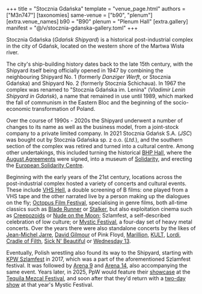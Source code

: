 +++
title = "Stocznia Gdańska"
template = "venue_page.html"
authors = ["M3n747"]
[taxonomies]
same-venue = ["b90", "plenum"]
[extra.venue_names]
b90 = "B90"
plenum = "Plenum Hall"
[extra.gallery]
manifest = "@/v/stocznia-gdanska-gallery.toml"
+++

Stocznia Gdańska (_Gdańsk Shipyard_) is a historical post-industrial complex in the city of Gdańsk, located on the western shore of the Martwa Wisła river.

The city's ship-building history dates back to the late 15th century, with the Shipyard itself being officially opened in 1947 by combining the neighbouring Shipyard No. 1 (formerly _Danziger Werft_, or Stocznia Gdańska) and Shipyard No. 2 (formerly Stocznia Schichaua). In 1967 the complex was renamed to "Stocznia Gdańska im. Lenina" (_Vladimir Lenin Shipyard in Gdańsk_), a name that remained in use until 1989, which marked the fall of communism in the Eastern Bloc and the beginning of the socio-economic transformation of Poland.

Over the course of 1990s - 2020s the Shipyard underwent a number of changes to its name as well as the business model, from a joint-stock company to a private limited company. In 2021 Stocznia Gdańsk&nbsp;S.A. (_JSC_) was bought out by Stocznia Gdańska sp.&nbsp;z&nbsp;o.o. (_Ltd._), and the southern section of the complex was retired and turned into a cultural centre. Among other undertakings, this included turning the historical [BHP Hall][sala-bhp], where the [August Agreements][porozumienia-sierpniowe] were signed, into a museum of [Solidarity][solidarnosc], and erecting the [European Solidarity Centre][ecs].

Beginning with the early years of the 21st century, locations across the post-industrial complex hosted a variety of concerts and cultural events. These include [VHS Hell][vhs-hell], a double screening of B&nbsp;films: one played from a VHS tape and the other narrated live by a person making up the dialogues on the fly; [Octopus Film Festival][octopus], specialising in genre films, both all-time classics such as [Blade Runner][blade-runner] or [Stalker][stalker], but also exploitation cinema such as [Creepozoids][creepozoids] or [Nude on the Moon][nude-on-the-moon]; Szlamfest, a self-described celebration of low culture; or [Mystic Festival][mystic], a four-day set of heavy metal concerts. Over the years there were also standalone concerts by the likes of [Jean-Michel Jarre][jan-michal-gorac], [David Gilmour][dawid-gilmurski] of Pink Floyd, [Marillion][marillion], [KULT][kult], [Lordi][lordi], [Cradle of Filth][kredki], [Sick N' Beautiful][snb] or [Wednesday 13][sroda-13].

Eventually, Polish wrestling also found its way to the Shipyard, starting with [KPW Szlamfest](@/e/kpw/2017-02-04-kpw-szlamfest.md) in 2017, which was a part of the aforementioned Szlamfest festival. It was followed by [Arena 9](@/e/kpw/2018-03-10-kpw-arena-9.md) and [Arena 14](@/e/kpw/2019-06-15-kpw-arena-14.md), also accompanying the same event. Years later, in 2025, PpW would feature their [showcase](@/e/ppw/2025-05-16-ppw-lucha-libre-extravaganza.md) at the [Tequila Mezcal Festival][tequila], and soon after that they'd return with a [two-day show](@/e/ppw/2025-06-05-ppw-mystic-festival.md) at that year's Mystic Festival.

[sala-bhp]: https://www.salabhp.pl/en/
[porozumienia-sierpniowe]: https://en.wikipedia.org/wiki/Gda%C5%84sk_Agreement
[solidarnosc]: https://en.wikipedia.org/wiki/Solidarity_(Polish_trade_union)
[ecs]: https://en.wikipedia.org/wiki/European_Solidarity_Centre
[vhs-hell]: https://www.facebook.com/vhshell/
[octopus]: https://octopusfilmfestival.com/en/
[blade-runner]: https://en.wikipedia.org/wiki/Blade_Runner
[stalker]: https://en.wikipedia.org/wiki/Stalker_(1979_film)
[creepozoids]: https://en.wikipedia.org/wiki/Creepozoids
[nude-on-the-moon]: https://en.wikipedia.org/wiki/Nude_on_the_Moon
[mystic]: https://www.mysticfestival.pl/en/home/
[jan-michal-gorac]: https://en.wikipedia.org/wiki/Live_from_Gda%C5%84sk_(Koncert_w_Stoczni)
[dawid-gilmurski]: https://en.wikipedia.org/wiki/Live_in_Gda%C5%84sk
[marillion]: https://www.marillion.com/shop/downloads/hotrGdansk.htm
[kult]: https://en.wikipedia.org/wiki/Kult_(band)
[lordi]: https://en.wikipedia.org/wiki/Lordi
[kredki]: https://en.wikipedia.org/wiki/Cradle_of_Filth
[snb]: https://sicknbeautiful.com/
[sroda-13]: https://en.wikipedia.org/wiki/Wednesday_13
[tequila]: https://tequilamezcalfestival.pl
